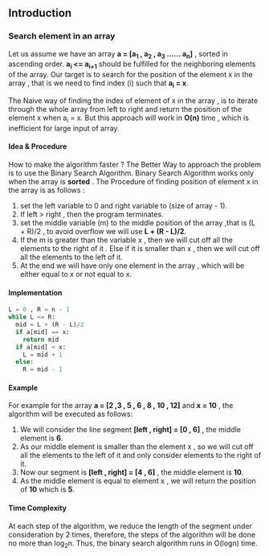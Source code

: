 ## Introduction

### Search element in an array

Let us assume we have an array **a = [a<sub>1</sub> , a<sub>2</sub> , a<sub>3</sub> ...... a<sub>n</sub>]** , sorted in ascending order. **a<sub>i</sub> <= a<sub>i+1</sub>** should be fulfilled for the neighboring elements of the array. Our target is to search for the position of the element x in the array , that is we need to find index (i) such that **a<sub>i</sub> = x**.
<br/>

The Naive way of finding the index of element of x in the array , is to iterate through the whole array from left to right and return the position of the  element x when a<sub>i</sub> = x. But this approach will work in **O(n)** time , which is inefficient for large input of array. 

#### Idea & Procedure
How to make the algorithm faster ? The Better Way to approach the problem is to use the Binary Search Algorithm.  Binary Search Algorithm works only when the array is **sorted** . The Procedure of finding position of element x in the array is as follows :

1. set the left variable to 0 and right variable to (size of array - 1).
2. If left > right , then the program terminates.
3. set the middle variable (m)  to the middle position of the array ,that is (L + R)/2 , to avoid overflow we will use **L + (R - L)/2**.
4. If the m is greater than the variable x , then we will cut off all the elements to the right of it . Else if it is smaller than x , then we will cut off all the elements to the left of it.
5. At the end we will have only one element in the array , which will be either equal to x or not equal to x.

#### Implementation
```Python
L = 0 , R = n - 1
while L <= R:
  mid = L + (R - L)/2
  if a[mid] == x:
    return mid
  if a[mid] < x:
    L = mid + 1
  else:
    R = mid - 1
```

#### Example
For example for the array **a = [2 ,3 , 5 , 6 , 8 , 10 , 12]**  and **x = 10** , the algorithm will be executed as follows:
1. We will consider the line segment **[left , right] = [0 , 6]** , the middle element is **6**.
2. As our middle element is smaller than the element x , so we will cut off all the elements to the left of it and only consider elements to the right of it.
3. Now our segment is **[left , right] = [4 , 6]** , the middle element is **10**.
4. As the middle element is equal to element x , we will return the position of **10** which is **5**.

#### Time Complexity
At each step of the algorithm, we reduce the length of the segment under consideration by 2 times, therefore, the steps of the algorithm will be done no more than log<sub>2</sub>n. Thus, the binary search algorithm  runs in O(logn) time.
 












